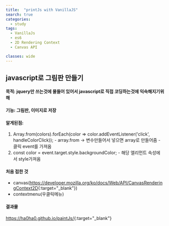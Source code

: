 ```yaml
---
title:  "printJs with VanillaJS"
search: true
categories:
  - study
tags:
  - VanillaJs
  - es6
  - 2D Rendering Context
  - Canvas API

classes: wide
---
```


## javascript로 그림판 만들기

#### 목적: jquery만 쓰는것에 물들어 있어서 javascript로 직접 코딩하는것에 익숙해지기위해

#### 기능: 그림판, 이미지로 저장

#### 알게된점: 
  1. Array.from(colors).forEach(color ⇒ color.addEventListener('click', handleColorClick));
    - array.from → 변수만들어서 넣으면 array로 만들어줌
    - 클릭 event를 가져옴
  2. const color = event.target.style.backgroundColor;
    - 해당 엘리먼트 속성에서 style가져옴

#### 처음 접한 것   
  - canvas(<https://developer.mozilla.org/ko/docs/Web/API/CanvasRenderingContext2D>{:target="_blank"})
  - contextmenu(우클릭메뉴)

#### 결과물
<https://ha0ha0.github.io/paintJs/>{:target="_blank"}
